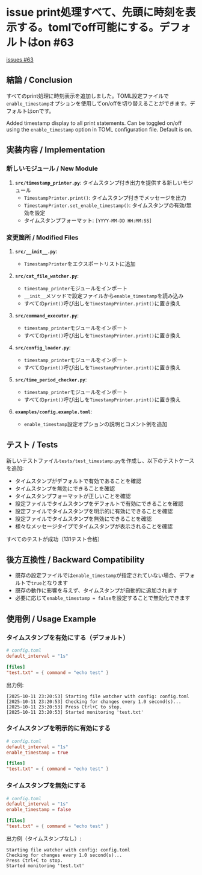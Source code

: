 # issue print処理すべて、先頭に時刻を表示する。tomlでoff可能にする。デフォルトはon #63
[issues #63](https://github.com/cat2151/cat-file-watcher/issues/63)

## 結論 / Conclusion

すべてのprint処理に時刻表示を追加しました。TOML設定ファイルで`enable_timestamp`オプションを使用してon/offを切り替えることができます。デフォルトはonです。

Added timestamp display to all print statements. Can be toggled on/off using the `enable_timestamp` option in TOML configuration file. Default is on.

## 実装内容 / Implementation

### 新しいモジュール / New Module

1. **`src/timestamp_printer.py`**: タイムスタンプ付き出力を提供する新しいモジュール
   - `TimestampPrinter.print()`: タイムスタンプ付きでメッセージを出力
   - `TimestampPrinter.set_enable_timestamp()`: タイムスタンプの有効/無効を設定
   - タイムスタンプフォーマット: `[YYYY-MM-DD HH:MM:SS]`

### 変更箇所 / Modified Files

1. **`src/__init__.py`**:
   - `TimestampPrinter`をエクスポートリストに追加

2. **`src/cat_file_watcher.py`**:
   - `timestamp_printer`モジュールをインポート
   - `__init__`メソッドで設定ファイルから`enable_timestamp`を読み込み
   - すべての`print()`呼び出しを`TimestampPrinter.print()`に置き換え

3. **`src/command_executor.py`**:
   - `timestamp_printer`モジュールをインポート
   - すべての`print()`呼び出しを`TimestampPrinter.print()`に置き換え

4. **`src/config_loader.py`**:
   - `timestamp_printer`モジュールをインポート
   - すべての`print()`呼び出しを`TimestampPrinter.print()`に置き換え

5. **`src/time_period_checker.py`**:
   - `timestamp_printer`モジュールをインポート
   - すべての`print()`呼び出しを`TimestampPrinter.print()`に置き換え

6. **`examples/config.example.toml`**:
   - `enable_timestamp`設定オプションの説明とコメント例を追加

## テスト / Tests

新しいテストファイル`tests/test_timestamp.py`を作成し、以下のテストケースを追加:

- タイムスタンプがデフォルトで有効であることを確認
- タイムスタンプを無効にできることを確認
- タイムスタンプフォーマットが正しいことを確認
- 設定ファイルでタイムスタンプをデフォルトで有効にできることを確認
- 設定ファイルでタイムスタンプを明示的に有効にできることを確認
- 設定ファイルでタイムスタンプを無効にできることを確認
- 様々なメッセージタイプでタイムスタンプが表示されることを確認

すべてのテストが成功（131テスト合格）

## 後方互換性 / Backward Compatibility

- 既存の設定ファイルでは`enable_timestamp`が指定されていない場合、デフォルトで`true`となります
- 既存の動作に影響を与えず、タイムスタンプが自動的に追加されます
- 必要に応じて`enable_timestamp = false`を設定することで無効化できます

## 使用例 / Usage Example

### タイムスタンプを有効にする（デフォルト）

```toml
# config.toml
default_interval = "1s"

[files]
"test.txt" = { command = "echo test" }
```

出力例:
```
[2025-10-11 23:20:53] Starting file watcher with config: config.toml
[2025-10-11 23:20:53] Checking for changes every 1.0 second(s)...
[2025-10-11 23:20:53] Press Ctrl+C to stop.
[2025-10-11 23:20:53] Started monitoring 'test.txt'
```

### タイムスタンプを明示的に有効にする

```toml
# config.toml
default_interval = "1s"
enable_timestamp = true

[files]
"test.txt" = { command = "echo test" }
```

### タイムスタンプを無効にする

```toml
# config.toml
default_interval = "1s"
enable_timestamp = false

[files]
"test.txt" = { command = "echo test" }
```

出力例（タイムスタンプなし）:
```
Starting file watcher with config: config.toml
Checking for changes every 1.0 second(s)...
Press Ctrl+C to stop.
Started monitoring 'test.txt'
```
